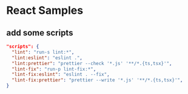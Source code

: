 # React Samples

## add some scripts

```package.json
"scripts": {
  "lint": "run-s lint:*",
  "lint:eslint": "eslint .",
  "lint:prettier": "prettier --check '*.js' '**/*.{ts,tsx}'",
  "lint-fix": "run-p lint-fix:*",
  "lint-fix:eslint": "eslint . --fix",
  "lint-fix:prettier": "prettier --write '*.js' '**/*.{ts,tsx}'",
}
```
